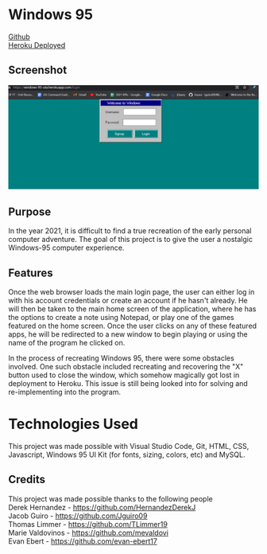 # Windows 95

[Github](https://github.com/TLimmer19/Windows-95)  
[Heroku Deployed](https://windows-95-uta.herokuapp.com/login)


 ## Screenshot
 ![alt text](public/images/Heroku_W95.PNG)



## Purpose  

In the year 2021, it is difficult to find a true recreation of the early personal computer adventure.
The goal of this project is to give the user a nostalgic Windows-95 computer experience.


## Features 

Once the web browser loads the main login page, the user can either log in with his account credentials or create an account if he hasn't already. He will then be taken to the main home screen of the application, where he has the options to create a note using Notepad, or play one of the games featured on the home screen.
Once the user clicks on any of these featured apps, he will be redirected to a new window to begin playing or using the name of the program he clicked on. 

In the process of recreating Windows 95, there were some obstacles involved. One such obstacle included recreating and recovering the "X" button used to close the window, which somehow magically got lost in deployment to Heroku. This issue is still being looked into for solving and re-implementing into the program.


# Technologies Used

This project was made possible with Visual Studio Code, Git, HTML, CSS, Javascript, Windows 95 UI Kit (for fonts, sizing, colors, etc) and MySQL.

## Credits

This project was made possible thanks to the following people  
Derek Hernandez - https://github.com/HernandezDerekJ  
Jacob Guiro - https://github.com/Jguiro09  
Thomas Limmer - https://github.com/TLimmer19  
Marie Valdovinos - https://github.com/mevaldovi  
Evan Ebert - https://github.com/evan-ebert17  
